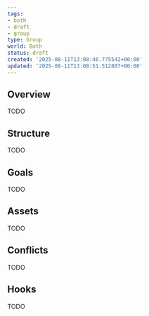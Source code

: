 ```yaml
---
tags:
- both
- draft
- group
type: Group
world: Both
status: draft
created: '2025-08-11T13:08:46.775542+00:00'
updated: '2025-08-11T13:08:51.512807+00:00'
---
```



## Overview

TODO
## Structure

TODO
## Goals

TODO
## Assets

TODO
## Conflicts

TODO
## Hooks

TODO
